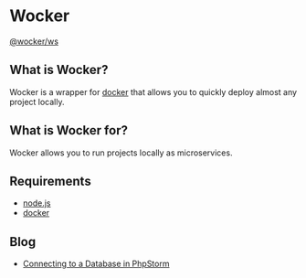 # Wocker

[@wocker/ws](https://www.npmjs.com/package/@wocker/ws)


## What is Wocker?

Wocker is a wrapper for [docker](https://www.docker.com) that allows you to quickly deploy almost any project locally.


## What is Wocker for?

Wocker allows you to run projects locally as microservices.


## Requirements

- [node.js](https://nodejs.org)
- [docker](https://www.docker.com)


## Blog

- [Connecting to a Database in PhpStorm](/blog/posts/2)
